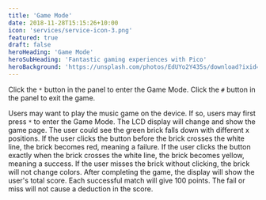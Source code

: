 ```yaml
---
title: 'Game Mode'
date: 2018-11-28T15:15:26+10:00
icon: 'services/service-icon-3.png'
featured: true
draft: false
heroHeading: 'Game Mode'
heroSubHeading: 'Fantastic gaming experiences with Pico'
heroBackground: 'https://unsplash.com/photos/EdUYo2Y435s/download?ixid=MnwxMjA3fDB8MXxzZWFyY2h8MTV8fHN3aXRjaHxlbnwwfHx8fDE2NzE4MTY4OTY&force=true'
---
```

Click the `*` button in the panel to enter the Game Mode. 
Click the `#` button in the panel to exit the game.

                            

Users may want to play the music game on the device. If so, users may first press `*` to enter the Game Mode. The LCD display will change and show the game page. The user could see the green brick falls down with different x positions. If the user clicks the button before the brick crosses the white line, the brick becomes red, meaning a failure. If the user clicks the button exactly when the brick crosses the white line, the brick becomes yellow, meaning a success. If the user misses the brick without clicking, the brick will not change colors.
After completing the game, the display will show the user's total score. Each successful match will give 100 points. The fail or miss will not cause a deduction in the score.